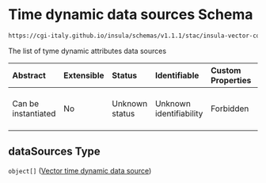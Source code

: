 # Time dynamic data sources Schema

```txt
https://cgi-italy.github.io/insula/schemas/v1.1.1/stac/insula-vector-collection-time-dynamic-data.schema.json#/properties/dataSources
```

The list of tyme dynamic attributes data sources

| Abstract            | Extensible | Status         | Identifiable            | Custom Properties | Additional Properties | Access Restrictions | Defined In                                                                                                                                             |
| :------------------ | :--------- | :------------- | :---------------------- | :---------------- | :-------------------- | :------------------ | :----------------------------------------------------------------------------------------------------------------------------------------------------- |
| Can be instantiated | No         | Unknown status | Unknown identifiability | Forbidden         | Allowed               | none                | [insula-vector-collection-time-dynamic-data.schema.json\*](schemas/stac/insula-vector-collection-time-dynamic-data.schema.json) |

## dataSources Type

`object[]` ([Vector time dynamic data source](insula-vector-collection-time-dynamic-data-defs-vector-time-dynamic-data-source.md))
